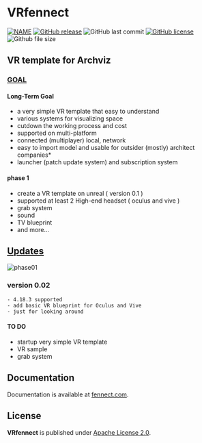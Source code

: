 # VRfennect
[![NAME](https://img.shields.io/badge/VRfennect-UE4-orange.svg)](https://github.com/bestspang/VRfennect)
[![GitHub release](https://img.shields.io/github/release/bestspang/VRfennect.svg)](https://github.com/bestspang/VRfennect/releases)
![GitHub last commit](https://img.shields.io/github/last-commit/bestspang/VRfennect.svg)
[![GitHub license](https://img.shields.io/github/license/bestspang/VRfennect.svg)](https://github.com/bestspang/VRfennect/blob/master/LICENSE)
![Github file size](https://img.shields.io/github/size/asdasdsad/bestspang/VRfennect.svg)

## VR template for Archviz

### [GOAL](https://github.com/bestspang/VRfennect/blob/master/GOALS.md)

#### Long-Term Goal
- a very simple VR template that easy to understand
- various systems for visualizing space
- cutdown the working process and cost
- supported on multi-platform
- connected (multiplayer) local, network
- easy to import model and usable for outsider (mostly) architect companies*
- launcher (patch update system) and subscription system
#### phase 1
- create a VR template on unreal ( version 0.1 )
- supported at least 2 High-end headset ( oculus and vive )
- grab system
- sound
- TV blueprint
- and more...

## [Updates](https://github.com/bestspang/VRfennect/blob/master/VERSIONS.md)
![phase01](https://img.shields.io/badge/phase01-5%25-blue.svg)

### version 0.02
```
- 4.18.3 supported
- add basic VR blueprint for Oculus and Vive
- just for looking around

```
#### TO DO
- startup very simple VR template 
- VR sample
- grab system

## Documentation

Documentation is available at [fennect.com](https://fennect.com/).

## License

**VRfennect** is published under [Apache License 2.0](https://github.com/bestspang/VR4Arch/blob/master/LICENSE).
